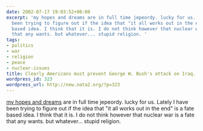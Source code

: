 ```yaml
---
date: 2002-07-17 19:03:52+00:00
excerpt: 'my hopes and dreams are in full time jepeordy. lucky for us. Lately I have
  been trying to figure out if the idea that "it all works out in the end" is a fate
  based idea. I think that it is. I do not think however that nuclear war is a fate
  that any wants. but whatever... stupid religion. '
tags:
- politics
- war
- religion
- peace
- nuclear-issues
title: Clearly Americans must prevent George W. Bush's attack on Iraq.
wordpress_id: 323
wordpress_url: http://new.nata2.org/?p=323
---
```


<a href="http://rense.com/general27/on.htm">my hopes and dreams</a> are in full time jepeordy. lucky for us. Lately I have been trying to figure out if the idea that "it all works out in the end" is a fate based idea. I think that it is. I do not think however that nuclear war is a fate that any wants. but whatever... stupid religion.